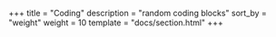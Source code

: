 +++
title = "Coding"
description = "random coding blocks"
sort_by = "weight"
weight = 10
template = "docs/section.html"
+++
